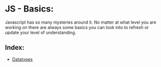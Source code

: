 # JS - Basics:

Javascript has so many mysteries around it. No matter at what level you are working on there are
always some basics you can look into to refresh or update your level of understanding.

## Index:

- [Datatypes](datatypes.md)